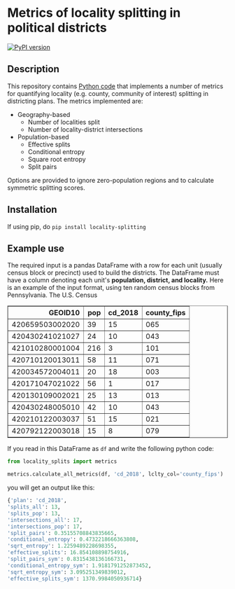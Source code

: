 
# Metrics of locality splitting in political districts
[![PyPI version](https://badge.fury.io/py/locality-splitting.svg)](https://badge.fury.io/py/locality-splitting)

## Description
This repository contains [Python code](metrics.py) that implements a number of metrics for quantifying locality (e.g. county, community of interest) splitting in districting plans. The metrics implemented are:
- Geography-based
	- Number of localities split
	- Number of locality-district intersections
- Population-based
	- Effective splits
	- Conditional entropy
	- Square root entropy
	- Split pairs

Options are provided to ignore zero-population regions and to calculate symmetric splitting scores.

## Installation
If using pip, do `pip install locality-splitting`

## Example use
The required input is a pandas DataFrame with a row for each unit (usually census block or precinct) used to build the districts. The DataFrame must have a column denoting each unit's **population, district, and locality.** Here is an example of the input format, using ten random census blocks from Pennsylvania. The U.S. Census 

<table border="1" class="dataframe">
  <thead>
    <tr style="text-align: right;">
      <th>GEOID10</th>
      <th>pop</th>
      <th>cd_2018</th>
      <th>county_fips</th>
    </tr>
  </thead>
  <tbody>
    <tr>
      <td>420659503002020</td>
      <td>39</td>
      <td>15</td>
      <td>065</td>
    </tr>
    <tr>
      <td>420430241021027</td>
      <td>24</td>
      <td>10</td>
      <td>043</td>
    </tr>
    <tr>
      <td>421010280001004</td>
      <td>216</td>
      <td>3</td>
      <td>101</td>
    </tr>
    <tr>
      <td>420710120013011</td>
      <td>58</td>
      <td>11</td>
      <td>071</td>
    </tr>
    <tr>
      <td>420034572004011</td>
      <td>20</td>
      <td>18</td>
      <td>003</td>
    </tr>
    <tr>
      <td>420171047021022</td>
      <td>56</td>
      <td>1</td>
      <td>017</td>
    </tr>
    <tr>
      <td>420130109002021</td>
      <td>25</td>
      <td>13</td>
      <td>013</td>
    </tr>
    <tr>
      <td>420430248005010</td>
      <td>42</td>
      <td>10</td>
      <td>043</td>
    </tr>
    <tr>
      <td>420210122003037</td>
      <td>51</td>
      <td>15</td>
      <td>021</td>
    </tr>
    <tr>
      <td>420792122003018</td>
      <td>15</td>
      <td>8</td>
      <td>079</td>
    </tr>
  </tbody>
</table>

If you read in this DataFrame as ``df`` and write the following python code:

```python 
from locality_splits import metrics

metrics.calculate_all_metrics(df, 'cd_2018', lclty_col='county_fips')
```

you will get an output like this:
```python
{'plan': 'cd_2018',
'splits_all': 13,
'splits_pop': 13,
'intersections_all': 17,
'intersections_pop': 17,
'split_pairs': 0.35155708843835665,
'conditional_entropy': 0.4732218666363808,
'sqrt_entropy': 1.2259489228698355,
'effective_splits': 16.854108898754916,
'split_pairs_sym': 0.8315438136166731,
'conditional_entropy_sym': 1.9181791252873452,
'sqrt_entropy_sym': 3.095251349839012,
'effective_splits_sym': 1370.9984050936714}
```
<div>


